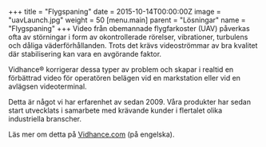 +++
title = "Flygspaning"
date = 2015-10-14T00:00:00Z
image = "uavLaunch.jpg"
weight = 50
[menu.main]
parent = "Lösningar"
name = "Flygspaning"
+++
Video från obemannade flygfarkoster (UAV) påverkas ofta av störningar i form av okontrollerade rörelser, vibrationer, turbulens och dåliga väderförhållanden. Trots det krävs videoströmmar av bra kvalitet där stabilisering kan vara en avgörande faktor.

Vidhance® korrigerar dessa typer av problem och skapar i realtid en förbättrad video för operatören belägen vid en markstation eller vid en avlägsen videoterminal.
<!--more-->
Detta är något vi har erfarenhet av sedan 2009. Våra produkter har sedan start utvecklats i samarbete med krävande kunder i flertalet olika industriella branscher.

Läs mer om detta på [Vidhance.com](http://vidhance.com/solutions/aerialsurveillance/) (på engelska).
